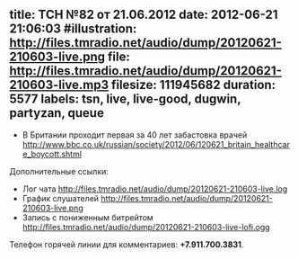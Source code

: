 title: ТСН №82 от 21.06.2012
date: 2012-06-21 21:06:03
#illustration: http://files.tmradio.net/audio/dump/20120621-210603-live.png
file: http://files.tmradio.net/audio/dump/20120621-210603-live.mp3
filesize: 111945682
duration: 5577
labels: tsn, live, live-good, dugwin, partyzan, queue
---

- В Британии проходит первая за 40 лет забастовка врачей
  http://www.bbc.co.uk/russian/society/2012/06/120621_britain_healthcare_boycott.shtml

Дополнительные ссылки:

- Лог чата
  http://files.tmradio.net/audio/dump/20120621-210603-live.log
- График слушателей
  http://files.tmradio.net/audio/dump/20120621-210603-live.png
- Запись с пониженным битрейтом
  http://files.tmradio.net/audio/dump/20120621-210603-live-lofi.ogg

Телефон горячей линии для комментариев: **+7.911.700.3831**.
